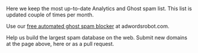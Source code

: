 Here we keep the most up-to-date Analytics and Ghost spam list. This list is updated couple of times per month.

Use our [free automated ghost spam blocker](https://www.adwordsrobot.com/en/tools/ga-referrer-spam-killer ) at adwordsrobot.com.

Help us build the largest spam database on the web. Submit new domains at the page above, here or as a pull request.

